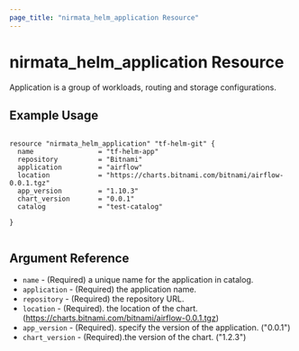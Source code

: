 ```yaml
---
page_title: "nirmata_helm_application Resource"
---
```


# nirmata_helm_application Resource

 Application is a group of workloads, routing and storage configurations.

## Example Usage

```hcl

resource "nirmata_helm_application" "tf-helm-git" {
  name                = "tf-helm-app"
  repository          = "Bitnami"
  application         = "airflow"
  location            = "https://charts.bitnami.com/bitnami/airflow-0.0.1.tgz"
  app_version         = "1.10.3"
  chart_version       = "0.0.1"
  catalog             = "test-catalog"

}


```

## Argument Reference

* `name` - (Required) a unique name for the application in catalog.
* `application` - (Required) the application name.
* `repository` - (Required)  the repository URL.
* `location` - (Required). the location of the chart. (https://charts.bitnami.com/bitnami/airflow-0.0.1.tgz)
* `app_version` - (Required). specify the version of the application. ("0.0.1")
* `chart_version` - (Required).the version of the chart. ("1.2.3")